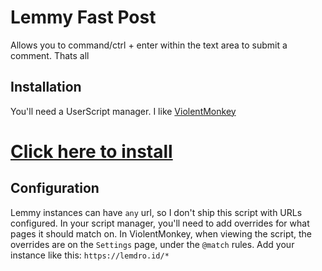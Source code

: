# Lemmy Fast Post

Allows you to command/ctrl + enter within the text area to submit a comment. Thats all

## Installation

You'll need a UserScript manager. I like [ViolentMonkey](violentmonkey.github.io/)

# [Click here to install](https://github.com/paradox460/Lemmy-Fast-Post-Userscript.git)

## Configuration

Lemmy instances can have `any` url, so I don't ship this script with URLs configured. In your script manager, you'll need to add overrides for what pages it should match on. In ViolentMonkey, when viewing the script, the overrides are on the `Settings` page, under the `@match` rules.
Add your instance like this: `https://lemdro.id/*`
